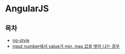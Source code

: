 # AngularJS

## 목차

- [ng-style](contents/ng-style.md)
- [input number에서 value가 min, max 값을 벗어 나는 경우](contents/input_number%EC%97%90%EC%84%9C_value%EA%B0%80_min,max_%EA%B0%92%EC%9D%84_%EB%B2%97%EC%96%B4_%EB%82%98%EB%8A%94%20%EA%B2%BD%EC%9A%B0.md)
